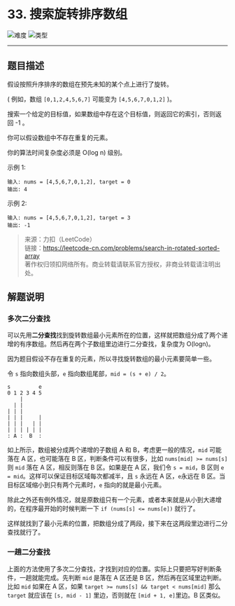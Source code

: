 # 33. 搜索旋转排序数组

![难度](https://img.shields.io/badge/难度-中等-f0ad4e.svg?logo=leetcode&style=flat)  ![类型](https://img.shields.io/badge/类型-数组-violet.svg?style=flat)

---

## 题目描述

假设按照升序排序的数组在预先未知的某个点上进行了旋转。

( 例如，数组 `[0,1,2,4,5,6,7]` 可能变为 `[4,5,6,7,0,1,2]` )。

搜索一个给定的目标值，如果数组中存在这个目标值，则返回它的索引，否则返回 -1 。

你可以假设数组中不存在重复的元素。

你的算法时间复杂度必须是 O(log n) 级别。

示例 1:

```
输入: nums = [4,5,6,7,0,1,2], target = 0
输出: 4
```

示例 2:

```
输入: nums = [4,5,6,7,0,1,2], target = 3
输出: -1
```

> 来源：力扣（LeetCode）  
> 链接：https://leetcode-cn.com/problems/search-in-rotated-sorted-array  
> 著作权归领扣网络所有。商业转载请联系官方授权，非商业转载请注明出处。  

## 解题说明

### 多次二分查找

可以先用**二分查找**找到旋转数组最小元素所在的位置，这样就把数组分成了两个递增的有序数组。然后再在两个子数组里边进行二分查找，复杂度为 O(logn)。

因为题目假设不存在重复的元素，所以寻找旋转数组的最小元素要简单一些。

令 `s` 指向数组头部，`e` 指向数组尾部，`mid = (s + e) / 2`。

```
s         e
0 1 2 3 4 5
    |
  | |
| | |
| | |     |
| | |   | |
| | | | | |
: A :  B  :
```

如上所示，数组被分成两个递增的子数组 A 和 B，考虑更一般的情况，`mid` 可能落在 A 区，也可能落在 B 区，判断条件可以有很多，比如 `nums[mid] >= nums[s]` 则 `mid` 落在 A 区，相反则落在 B 区。如果是在 A 区，我们令 `s = mid`，B 区则 `e = mid`。这样可以保证目标区域每次都减半，且 `s` 永远在 A 区，`e`永远在 B 区。当目标区域缩小到只有两个元素时，`e` 指向的就是最小元素。

除此之外还有例外情况，就是原数组只有一个元素，或者本来就是从小到大递增的，在程序最开始的时候判断一下 `if (nums[s] <= nums[e])` 就行了。

这样就找到了最小元素的位置，把数组分成了两段，接下来在这两段里边进行二分查找就行了。

### 一趟二分查找

上面的方法使用了多次二分查找，才找到对应的位置。实际上只要把写好判断条件，一趟就能完成。先判断 `mid` 是落在 A 区还是 B 区，然后再在区域里边判断。比如 `mid` 如果在 A 区，如果 `target >= nums[s] && target < nums[mid]` 那么 `target` 就应该在 `[s, mid - 1]` 里边，否则就在 `[mid + 1, e]`里边。B 区类似。


